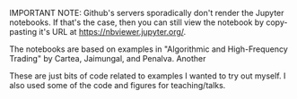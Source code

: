 IMPORTANT NOTE: Github's servers sporadically don't render the Jupyter notebooks. If that's the case, then you can still view the notebook by copy-pasting it's URL at https://nbviewer.jupyter.org/.

The notebooks are based on examples in "Algorithmic and High-Frequency Trading" by Cartea, Jaimungal, and Penalva. Another 

These are just bits of code related to examples I wanted to try out myself. I also used some of the code and figures for teaching/talks.
